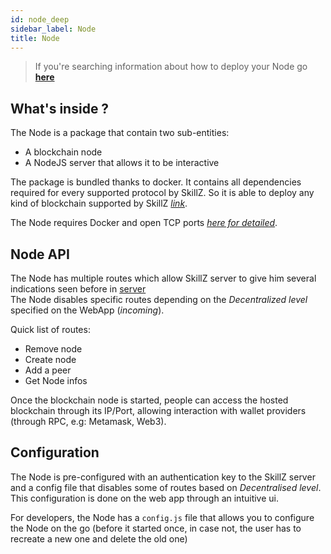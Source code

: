 ```yaml
---
id: node_deep
sidebar_label: Node
title: Node
---
```


> If you're searching information about how to deploy your Node go [__here__](Node.md#launching-your-node)

## What's inside ?

The Node is a package that contain two sub-entities:
- A blockchain node
- A NodeJS server that allows it to be interactive

The package is bundled thanks to docker. It contains all dependencies required for every supported protocol by SkillZ.
So it is able to deploy any kind of blockchain supported by SkillZ [_link_](GlobalUnderstanding.md#supported-protocol).

The Node requires Docker and open TCP ports [_here for detailed_](Node.md#launching-your-node).

## Node API

The Node has multiple routes which allow SkillZ server to give him several indications seen before in [server](Server.md)<br>
The Node disables specific routes depending on the _Decentralized level_ specified on the WebApp (_incoming_). <br>

Quick list of routes:
- Remove node
- Create node
- Add a peer
- Get Node infos

Once the blockchain node is started, people can access the hosted blockchain through its IP/Port, allowing interaction with wallet providers (through RPC, e.g: Metamask, Web3).

## Configuration

The Node is pre-configured with an authentication key to the SkillZ server and a config file that disables some of routes based on _Decentralised level_. This configuration is done on the web app through an intuitive ui.

For developers, the Node has a `config.js` file that allows you to configure the Node on the go (before it started once, in case not, the user has to recreate a new one and delete the old one)
